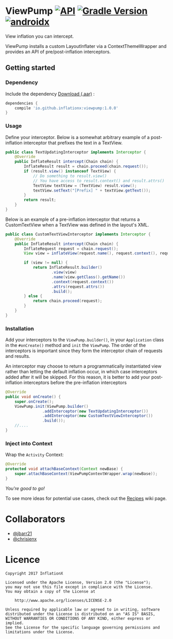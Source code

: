 ViewPump  [![API](https://img.shields.io/badge/API-15%2B-brightgreen.svg?style=flat)](https://android-arsenal.com/api?level=14) [![Gradle Version](https://img.shields.io/badge/gradle-4.10.2-green.svg)](https://docs.gradle.org/current/release-notes) [![androidx](https://img.shields.io/badge/androidx-1.0.0--rc02-brightgreen.svg)](https://developer.android.com/topic/libraries/support-library/refactor)
========

View inflation you can intercept.

ViewPump installs a custom LayoutInflater via a ContextThemeWrapper and provides an API of pre/post-inflation interceptors.

## Getting started

### Dependency

Include the dependency [Download (.aar)](http://search.maven.org/remotecontent?filepath=io/github/inflationx/viewpump/1.0.0/viewpump-1.0.0.aar) :

```groovy
dependencies {
    compile 'io.github.inflationx:viewpump:1.0.0'
}
```

### Usage

Define your interceptor. Below is a somewhat arbitrary example of a post-inflation interceptor that prefixes the text in a TextView.

```java
public class TextUpdatingInterceptor implements Interceptor {
    @Override
    public InflateResult intercept(Chain chain) {
        InflateResult result = chain.proceed(chain.request());
        if (result.view() instanceof TextView) {
            // Do something to result.view()
            // You have access to result.context() and result.attrs()
            TextView textView = (TextView) result.view();
            textView.setText("[Prefix] " + textView.getText());
        }
        return result;
    }
}
```

Below is an example of a pre-inflation interceptor that returns a CustomTextView when a TextView was defined in the layout's XML.

```java
public class CustomTextViewInterceptor implements Interceptor {
    @Override
    public InflateResult intercept(Chain chain) {
        InflateRequest request = chain.request();
        View view = inflateView(request.name(), request.context(), request.attrs());

        if (view != null) {
            return InflateResult.builder()
                    .view(view)
                    .name(view.getClass().getName())
                    .context(request.context())
                    .attrs(request.attrs())
                    .build();
        } else {
            return chain.proceed(request);
        }
    }
}
```

### Installation

Add your interceptors to the `ViewPump.builder()`, in your `Application` class in the `#onCreate()` method and `init` the `ViewPump`. The order of the interceptors is important since they form the interceptor chain of requests and results.

An interceptor may choose to return a programmatically instantiated view rather than letting the default inflation occur, in which case interceptors added after it will be skipped. For this reason, it is better to add your post-inflation interceptors before the pre-inflation interceptors

```java
@Override
public void onCreate() {
    super.onCreate();
    ViewPump.init(ViewPump.builder()
                .addInterceptor(new TextUpdatingInterceptor())
                .addInterceptor(new CustomTextViewInterceptor())
                .build());
    //....
}
```

### Inject into Context

Wrap the `Activity` Context:

```java
@Override
protected void attachBaseContext(Context newBase) {
    super.attachBaseContext(ViewPumpContextWrapper.wrap(newBase));
}
```

_You're good to go!_

To see more ideas for potential use cases, check out the [Recipes](https://github.com/InflationX/ViewPump/wiki/Recipes) wiki page.

# Collaborators

- [@jbarr21](https://github.com/jbarr21)
- [@chrisjenx](https://github.com/chrisjenx)

# Licence

    Copyright 2017 InflationX

    Licensed under the Apache License, Version 2.0 (the "License");
    you may not use this file except in compliance with the License.
    You may obtain a copy of the License at

        http://www.apache.org/licenses/LICENSE-2.0

    Unless required by applicable law or agreed to in writing, software
    distributed under the License is distributed on an "AS IS" BASIS,
    WITHOUT WARRANTIES OR CONDITIONS OF ANY KIND, either express or implied.
    See the License for the specific language governing permissions and
    limitations under the License.
